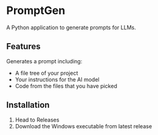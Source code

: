 # PromptGen

A Python application to generate prompts for LLMs.

## Features
Generates a prompt including:
- A file tree of your project
- Your instructions for the AI model
- Code from the files that you have picked

## Installation
1. Head to Releases
2. Download the Windows executable from latest release